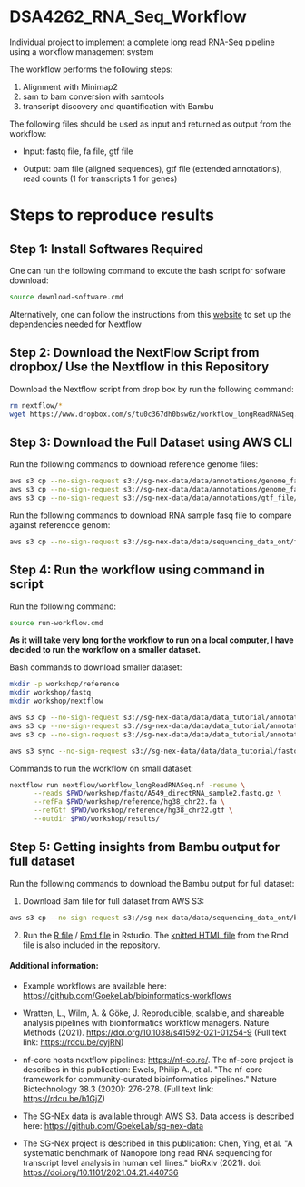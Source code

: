 # DSA4262_RNA_Seq_Workflow
Individual project to implement a complete long read RNA-Seq pipeline using a workflow management system

The workflow performs the following steps:

1. Alignment with Minimap2
2. sam to bam conversion with samtools
3. transcript discovery and quantification with Bambu

The following files should be used as input and returned as output from the workflow:

* Input: fastq file, fa file, gtf file

* Output: bam file (aligned sequences), gtf file (extended annotations), read counts (1 for transcripts 1 for genes)

# Steps to reproduce results
## Step 1: Install Softwares Required 

One can run the following command to excute the bash script for sofware download:
```bash
source download-software.cmd
```

Alternatively, one can follow the instructions from this [website](https://www.nextflow.io/blog/2021/setup-nextflow-on-windows.html) to set up the dependencies needed for Nextflow

## Step 2: Download the NextFlow Script from dropbox/ Use the Nextflow in this Repository
Download the Nextflow script from drop box by run the following command:
```bash
rm nextflow/*
wget https://www.dropbox.com/s/tu0c367dh0bsw6z/workflow_longReadRNASeq.nf -P nextflow/
```

## Step 3: Download the Full Dataset using AWS CLI
Run the following commands to download reference genome files:
```bash
aws s3 cp --no-sign-request s3://sg-nex-data/data/annotations/genome_fasta/hg38_sequins_SIRV_ERCCs_longSIRVs.fa reference/
aws s3 cp --no-sign-request s3://sg-nex-data/data/annotations/genome_fasta/hg38_sequins_SIRV_ERCCs_longSIRVs.fa.fai reference/
aws s3 cp --no-sign-request s3://sg-nex-data/data/annotations/gtf_file/hg38_sequins_SIRV_ERCCs_longSIRVs_v5_reformatted.gtf reference/
```
Run the following commands to download RNA sample fasq file to compare against referencce genom:
```bash
aws s3 cp --no-sign-request s3://sg-nex-data/data/sequencing_data_ont/fastq/SGNex_Hct116_directRNA_replicate3_run1/SGNex_Hct116_directRNA_replicate3_run1.fastq.gz fastq/
```

## Step 4: Run the workflow using command in script
Run the following command:
```bash
source run-workflow.cmd
```
**As it will take very long for the workflow to run on a local computer, I have decided to run the workflow on a smaller dataset.**

Bash commands to download smaller dataset:
```bash
mkdir -p workshop/reference
mkdir workshop/fastq
mkdir workshop/nextflow
```
```bash
aws s3 cp --no-sign-request s3://sg-nex-data/data/data_tutorial/annotations/hg38_chr22.fa workshop/reference/
aws s3 cp --no-sign-request s3://sg-nex-data/data/data_tutorial/annotations/hg38_chr22.fa.fai workshop/reference/
aws s3 cp --no-sign-request s3://sg-nex-data/data/data_tutorial/annotations/hg38_chr22.gtf workshop/reference/

aws s3 sync --no-sign-request s3://sg-nex-data/data/data_tutorial/fastq/ workshop/fastq/
```

Commands to run the workflow on small dataset:
```bash
nextflow run nextflow/workflow_longReadRNASeq.nf -resume \
      --reads $PWD/workshop/fastq/A549_directRNA_sample2.fastq.gz \
      --refFa $PWD/workshop/reference/hg38_chr22.fa \
      --refGtf $PWD/workshop/reference/hg38_chr22.gtf \
      --outdir $PWD/workshop/results/
```

## Step 5: Getting insights from Bambu output for full dataset
Run the following commands to download the Bambu output for full dataset:

1. Download Bam file for full dataset from AWS S3:
```bash
aws s3 cp --no-sign-request s3://sg-nex-data/data/sequencing_data_ont/bam/genome/SGNex_Hct116_directRNA_replicate3_run1/SGNEX_Hct116_directRNA_replicate3_run1.bam bam/     
```

2. Run the [R file](https://github.com/jingyiyanlol/DSA4262_RNA_Seq_Workflow/RNA_Seq_Analysis.R) / [Rmd file](https://github.com/jingyiyanlol/DSA4262_RNA_Seq_Workflow/RNA_Seq_Analysis.Rmd) in Rstudio. The [knitted HTML file](https://github.com/jingyiyanlol/DSA4262_RNA_Seq_Workflow/RNA_Seq_Analysis.html) from the Rmd file is also included in the repository.


#### **Additional information:**

- Example workflows are available here: https://github.com/GoekeLab/bioinformatics-workflows

- Wratten, L., Wilm, A. & Göke, J. Reproducible, scalable, and shareable analysis pipelines with bioinformatics workflow managers. Nature Methods (2021). https://doi.org/10.1038/s41592-021-01254-9 (Full text link: https://rdcu.be/cyjRN)

- nf-core hosts nextflow pipelines: https://nf-co.re/. The nf-core project is describes in this publication: Ewels, Philip A., et al. "The nf-core framework for community-curated bioinformatics pipelines." Nature Biotechnology 38.3 (2020): 276-278. (Full text link: https://rdcu.be/b1GjZ)

- The SG-NEx data is available through AWS S3. Data access is described here: https://github.com/GoekeLab/sg-nex-data

- The SG-Nex project is described in this publication: Chen, Ying, et al. "A systematic benchmark of Nanopore long read RNA sequencing for transcript level analysis in human cell lines." bioRxiv (2021). doi: https://doi.org/10.1101/2021.04.21.440736
